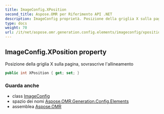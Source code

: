 ```yaml
---
title: ImageConfig.XPosition
second_title: Aspose.OMR per Riferimento API .NET
description: ImageConfig proprietà. Posizione della griglia X sulla pagina sovrascrive lallineamento
type: docs
weight: 70
url: /it/net/aspose.omr.generation.config.elements/imageconfig/xposition/
---
```

## ImageConfig.XPosition property

Posizione della griglia X sulla pagina, sovrascrive l'allineamento

```csharp
public int XPosition { get; set; }
```

### Guarda anche

* class [ImageConfig](../)
* spazio dei nomi [Aspose.OMR.Generation.Config.Elements](../../imageconfig/)
* assemblea [Aspose.OMR](../../../)


